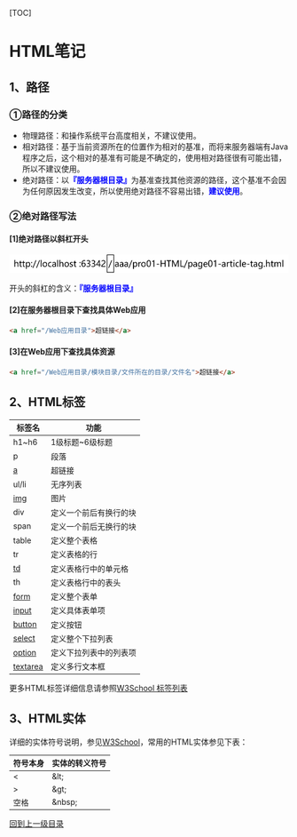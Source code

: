 [TOC]

# HTML笔记

## 1、路径

### ①路径的分类

- 物理路径：和操作系统平台高度相关，不建议使用。
- 相对路径：基于当前资源所在的位置作为相对的基准，而将来服务器端有Java程序之后，这个相对的基准有可能是不确定的，使用相对路径很有可能出错，所以不建议使用。
- 绝对路径：以<span style="color:blue;font-weight:bold;">『服务器根目录』</span>为基准查找其他资源的路径，这个基准不会因为任何原因发生改变，所以使用绝对路径不容易出错，<span style="color:blue;font-weight:bold;">建议使用</span>。



### ②绝对路径写法

#### [1]绝对路径以斜杠开头

![images](images/img019.png)

开头的斜杠的含义：<span style="color:blue;font-weight:bold;">『服务器根目录』</span>





#### [2]在服务器根目录下查找具体Web应用

```html
<a href="/Web应用目录">超链接</a>
```



#### [3]在Web应用下查找具体资源

```html
<a href="/Web应用目录/模块目录/文件所在的目录/文件名">超链接</a>
```



## 2、HTML标签

| 标签名 | 功能 |
| -------- | ---------------------- |
| h1~h6    | 1级标题~6级标题        |
| p        | 段落                   |
| [a](note001-HTML-a.html) | 超链接                 |
| ul/li    | 无序列表               |
| [img](note001-HTML-img.html) | 图片                   |
| div      | 定义一个前后有换行的块 |
| span     | 定义一个前后无换行的块 |
| table | 定义整个表格 |
| tr | 定义表格的行 |
| [td](note001-HTML-td.html) | 定义表格行中的单元格 |
| th | 定义表格行中的表头 |
| [form](note001-HTML-form.html) | 定义整个表单 |
| [input](note001-HTML-input.html) | 定义具体表单项 |
| [button](note001-HTML-button.html) | 定义按钮 |
| [select](note001-HTML-select.html) | 定义整个下拉列表 |
| [option](note001-HTML-option.html) | 定义下拉列表中的列表项 |
| [textarea](note001-HTML-textarea.html) | 定义多行文本框 |

更多HTML标签详细信息请参照[W3School 标签列表](https://www.w3school.com.cn/tags/index.asp)



## 3、HTML实体

详细的实体符号说明，参见[W3School](https://www.w3school.com.cn/html/html_entities.asp)，常用的HTML实体参见下表：

| 符号本身 | 实体的转义符号 |
| -------- | -------------- |
| <        | \&lt;          |
| >        | \&gt;          |
| 空格     | \&nbsp;        |



[回到上一级目录](index.html)